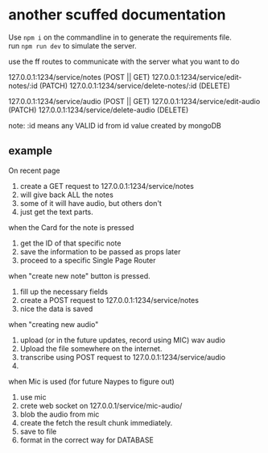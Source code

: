 # another scuffed documentation

Use `npm i` on the commandline in to generate the requirements file.  
run `npm run dev` to simulate the server.

use the ff routes to communicate with the server what you want to do

127.0.0.1:1234/service/notes (POST || GET)
127.0.0.1:1234/service/edit-notes/:id (PATCH)
127.0.0.1:1234/service/delete-notes/:id (DELETE)

127.0.0.1:1234/service/audio (POST || GET)
127.0.0.1:1234/service/edit-audio (PATCH)
127.0.0.1:1234/service/delete-audio (DELETE)

note: :id means any VALID id from id value created by mongoDB

## example

On recent page

1. create a GET request to 127.0.0.1:1234/service/notes
2. will give back ALL the notes
3. some of it will have audio, but others don't
4. just get the text parts.

when the Card for the note is pressed

1. get the ID of that specific note
2. save the information to be passed as props later
3. proceed to a specific Single Page Router

when "create new note" button is pressed.

1. fill up the necessary fields
2. create a POST request to 127.0.0.1:1234/service/notes
3. nice the data is saved

when "creating new audio"

1. upload (or in the future updates, record using MIC) wav audio
2. Upload the file somewhere on the internet.
3. transcribe using POST request to 127.0.0.1:1234/service/audio
4.

when Mic is used (for future Naypes to figure out)

1. use mic
2. crete web socket on 127.0.0.1/service/mic-audio/
3. blob the audio from mic
4. create the fetch the result chunk immediately.
5. save to file
6. format in the correct way for DATABASE
